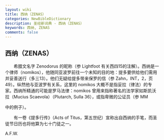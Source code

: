 ```yaml
---
layout: wiki
title: 西纳（ZENAS）
categories: NewBibleDictionary
description: 圣经新词典 - 西纳（ZENAS）
keywords: 西纳, ZENAS
comments: false
---
```


## 西纳（ZENAS）

　　希腊文名字 Zenodorus 的昵称（参 Lightfoot 有关西四15的注解）。西纳是一个律师（nomikos），他随同亚波罗前往一个未知的目的地：提多要供给他们需用并妥善送行（多三13）。他们无疑给提多带来保罗的信（参 Zahn，INT，2，页49）。纵然他与亚波罗有关系，这里的 nomikos 大概不是指妥拉（律法）的专家。西纳所精通的可能是罗马法律：nomikos 曾用来指称著名的法学家如斯凯沃拉（Mucius Scaevola）（Plutarch, Sulla 36），或指卑微的公证员（参 MM

中的例子）。

　　有一卷《提多行传》（Acts of Titus，第五世纪）宣称出自西纳的手笔，而圣徒节日历也将他算为七十门徒之一。

A.F.W.








